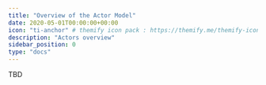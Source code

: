 ```yaml
---
title: "Overview of the Actor Model"
date: 2020-05-01T00:00:00+00:00
icon: "ti-anchor" # themify icon pack : https://themify.me/themify-icons
description: "Actors overview"
sidebar_position: 0
type: "docs"
---
```


TBD
